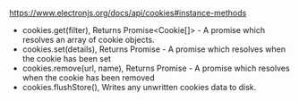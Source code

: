 
https://www.electronjs.org/docs/api/cookies#instance-methods

- cookies.get(filter), Returns Promise<Cookie[]> - A promise which resolves an array of cookie objects.
- cookies.set(details), Returns Promise<void> - A promise which resolves when the cookie has been set
- cookies.remove(url, name), Returns Promise<void> - A promise which resolves when the cookie has been removed
- cookies.flushStore(), Writes any unwritten cookies data to disk.
